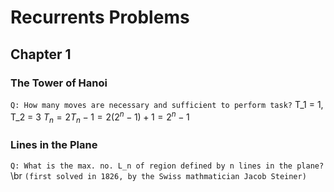 # Recurrents Problems

## Chapter 1
### The Tower of Hanoi
`Q: How many moves are necessary and sufficient to perform task?`
T_1 = 1, T_2 = 3
$T_n = 2T_n-1 = 2(2^n-1) + 1 = 2^n - 1$

### Lines in the Plane
`Q: What is the max. no. L_n of region defined by n lines in the plane?`\br
`(first solved in 1826, by the Swiss mathmatician Jacob Steiner)`
